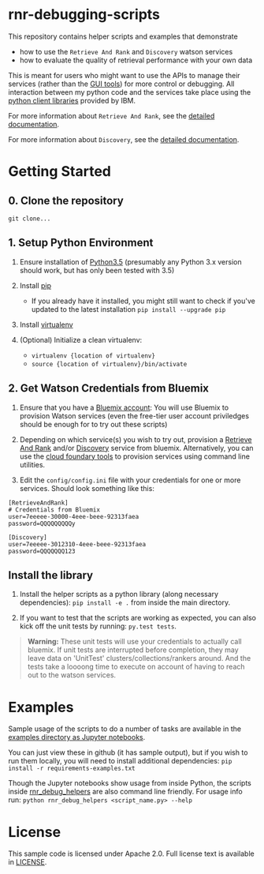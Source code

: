 # rnr-debugging-scripts

This repository contains helper scripts and examples that demonstrate
* how to use the `Retrieve And Rank` and `Discovery` watson services
* how to evaluate the quality of retrieval performance with your own
  data

This is meant for users who might want to use the APIs to manage 
 their services (rather than the [GUI tools](https://www.ibm.com/watson/developercloud/doc/retrieve-rank/ranker_tooling.html))
  for more control or debugging.  All interaction between my python
  code and the services take place using the [python client libraries](https://github.com/watson-developer-cloud/python-sdk)
  provided by IBM.

For more information about `Retrieve And Rank`, see the [detailed documentation](https://www.ibm.com/watson/developercloud/doc/retrieve-rank/index.html).

For more information about `Discovery`, see the [detailed documentation](https://www.ibm.com/watson/developercloud/doc/discovery/index.html).

# Getting Started
## 0. Clone the repository
`git clone...`

## 1. Setup Python Environment
1. Ensure installation of [Python3.5](https://www.python.org/downloads/release/python-353/)
(presumably any Python 3.x version should work, but has only been tested with 3.5) 

2. Install [pip](https://pip.pypa.io/en/stable/installing/)
    - If you already have it installed, you might still
  want to check if you've updated to the latest installation `pip install --upgrade pip`

3. Install [virtualenv](https://virtualenv.pypa.io/en/stable/installation/)

4. (Optional) Initialize a clean virtualenv:
    - `virtualenv {location of virtualenv}`
    - `source {location of virtualenv}/bin/activate`

## 2. Get Watson Credentials from Bluemix
1. Ensure that you have a [Bluemix account](https://console.ng.bluemix.net/registration/): 
 You will use Bluemix to provision Watson services (even the free-tier 
 user account priviledges should be enough for to try out these 
 scripts)

2. Depending on which service(s) you wish to try out, provision a
 [Retrieve And Rank](https://console.bluemix.net/catalog/services/retrieve-and-rank?env_id=ibm:yp:eu-gb)
  and/or [Discovery](https://console.bluemix.net/catalog/services/discovery?env_id=ibm:yp:eu-gb)
   service from bluemix. Alternatively, you can use the [cloud foundary 
   tools](https://github.com/cloudfoundry/cli#downloads) 
   to provision services using command line utilities.

3. Edit the `config/config.ini` file with your credentials for
  one or more services. Should look something like this:
  ```
[RetrieveAndRank]
# Credentials from Bluemix
user=7eeeee-30000-4eee-beee-92313faea
password=QQQQQQQQQy

[Discovery]
user=7eeeee-3012310-4eee-beee-92313faea
password=QQQQQQQ123
  ```
 
## Install the library

1. Install the helper scripts as a python library 
(along necessary dependencies): `pip install -e .` 
from inside the main directory.

2. If you want to test that the scripts are working as expected, you
can also kick off the unit tests by running: `py.test tests`. 
> **Warning:** These unit tests will use your credentials to actually
call bluemix.  If unit tests are interrupted before completion, 
they may leave data on 'UnitTest' clusters/collections/rankers around.
 And the tests take a loooong time to execute on account of 
 having to reach out to the watson services.
 
# Examples

Sample usage of the scripts to do a number of tasks are available
in the [examples directory as Jupyter notebooks](examples).

You can just view these in github (it has
 sample output), but if you wish to run them locally, you will need 
 to install additional dependencies: `pip install -r requirements-examples.txt`

Though the Jupyter notebooks show usage from inside Python, the scripts
inside [rnr_debug_helpers](rnr_debug_helpers) are also command line 
 friendly.  For usage info run:
  `python rnr_debug_helpers <script_name.py> --help`

# License

  This sample code is licensed under Apache 2.0.
  Full license text is available in [LICENSE](LICENSE).
